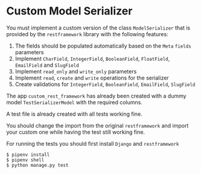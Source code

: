 # Custom Model Serializer

You must implement a custom version of the class `ModelSerializer` that is provided by the `restframework` library with the following features:

1. The fields should be populated automatically based on the `Meta` `fields` parameters 
2. Implement `CharField`, `IntegerField`, `BooleanField`, `FloatField`, `EmailField` and `SlugField`
3. Implement `read_only` and `write_only` parameters 
4. Implement `read`, `create` and `write` operations for the serializer
5. Create validations for `IntegerField`, `BooleanField`, `EmailField`, `SlugField`

The app `custom_rest_framework` has already been created with a dummy model `TestSerializerModel` with the required columns. 

A test file is already created with all tests working fine. 

You should change the import from the original `restframework` and import your custom one while having the test still working fine. 

For running the tests you should first install `Django` and `restframework`

```
$ pipenv install
$ pipenv shell
$ python manage.py test
```